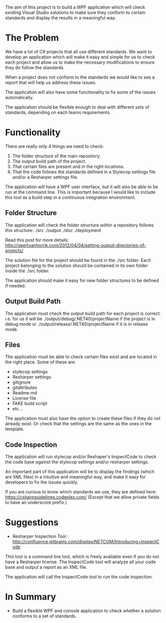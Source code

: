 The aim of this project is to build a WPF application which will check existing Visual Studio solutions to make sure they conform to certain standards and display the results in a meaningful way.

# The Problem

We have a lot of C# projects that all use different standards. We want to develop an application which will make it easy and simple for us to check each project and allow us to make the necessary modifications to ensure they do follow the standards.

When a project does not conform to the standards we would like to see a report that will help us address these issues.

The application will also have some functionality to fix some of the issues automatically.

The application should be flexible enough to deal with different sets of standards, depending on each teams requirements.


# Functionality

There are really only 4 things we need to check:

1) The folder structure of the main repository.
2) The output build path of the project.
3) That certain files are present and in the right locations.
4) That the code follows the standards defined in a Stylecop.settings file and/or a Resharper settings file.

The application will have a WPF user interface, but it will also be able to be run at the command line. This is important because I would like to include this tool as a build step in a continuous integration environment.


## Folder Structure

The application will check the folder structure within a repository follows this structure:
./src
./output
./doc
./deployment

Read this post for more details: http://geertvanhorrik.com/2012/04/04/setting-output-directories-of-projects/

The solution file for the project should be found in the ./src folder. Each project belonging to the solution should be contained in its own folder inside the ./src folder.

The application should make it easy for new folder structures to be defined if needed.

## Output Build Path

The application must check the output build path for each project is correct.
i.e. for us it will be ./output/debug/.NET40/projectName if the project is in debug mode or
./output/release/.NET40/projectName if it is in release mode.

## Files

The application must be able to check certain files exist and are located in the right place.
Some of these are:

- stylecop settings
- Resharper settings
- gitignore
- gitattributes
- Readme.md
- License file
- FAKE build script
- etc...

The application must also have the option to create these files if they do not already exist. Or check that the settings are the same as the ones in the template.

## Code Inspection

The application will run stylecop and/or Reshaper's InspectCode to check the code base against the stylecop settings and/or resharper settings.

An important part of this application will be to display the findings (which are XML files) in a intuitive and meaningful way, and make it easy for developers to fix the issues quickly.

If you are curious to know which standards we use, they are defined here: https://csharpguidelines.codeplex.com/ (Except that we allow private fields to have an underscore prefix.)

# Suggestions

- Resharper Inspection Tool : http://confluence.jetbrains.com/display/NETCOM/Introducing+InspectCode

This tool is a command line tool, which is freely available even if you do not have a Resharper license. The InspectCode tool will analyze all your code base and output a report as an XML file.

The application will call the InspectCode tool to run the code inspection.


# In Summary

- Build a flexible WPF and console application to check whether a solution conforms to a set of standards.
